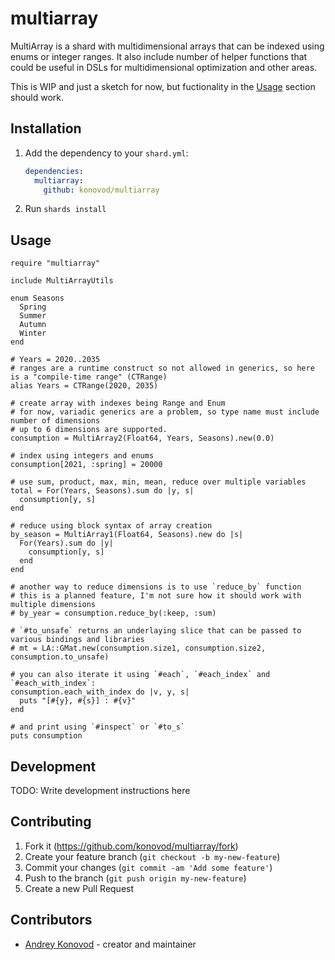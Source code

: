 # multiarray

MultiArray is a shard with multidimensional arrays that can be indexed using enums or integer ranges.
It also include number of helper functions that could be useful in DSLs for multidimensional optimization and other areas.

This is WIP and just a sketch for now, but fuctionality in the [Usage](#Usage) section should work.

## Installation

1. Add the dependency to your `shard.yml`:

   ```yaml
   dependencies:
     multiarray:
       github: konovod/multiarray
   ```

2. Run `shards install`

## Usage

```crystal
require "multiarray"

include MultiArrayUtils

enum Seasons
  Spring
  Summer
  Autumn
  Winter
end

# Years = 2020..2035
# ranges are a runtime construct so not allowed in generics, so here is a "compile-time range" (CTRange)
alias Years = CTRange(2020, 2035)

# create array with indexes being Range and Enum
# for now, variadic generics are a problem, so type name must include number of dimensions
# up to 6 dimensions are supported.
consumption = MultiArray2(Float64, Years, Seasons).new(0.0)

# index using integers and enums
consumption[2021, :spring] = 20000

# use sum, product, max, min, mean, reduce over multiple variables
total = For(Years, Seasons).sum do |y, s|
  consumption[y, s]
end

# reduce using block syntax of array creation
by_season = MultiArray1(Float64, Seasons).new do |s|
  For(Years).sum do |y|
    consumption[y, s]
  end
end

# another way to reduce dimensions is to use `reduce_by` function
# this is a planned feature, I'm not sure how it should work with multiple dimensions
# by_year = consumption.reduce_by(:keep, :sum)

# `#to_unsafe` returns an underlaying slice that can be passed to various bindings and libraries
# mt = LA::GMat.new(consumption.size1, consumption.size2, consumption.to_unsafe)

# you can also iterate it using `#each`, `#each_index` and `#each_with_index`:
consumption.each_with_index do |v, y, s|
  puts "[#{y}, #{s}] : #{v}"
end

# and print using `#inspect` or `#to_s`
puts consumption
```

## Development

TODO: Write development instructions here

## Contributing

1. Fork it (<https://github.com/konovod/multiarray/fork>)
2. Create your feature branch (`git checkout -b my-new-feature`)
3. Commit your changes (`git commit -am 'Add some feature'`)
4. Push to the branch (`git push origin my-new-feature`)
5. Create a new Pull Request

## Contributors

- [Andrey Konovod](https://github.com/konovod) - creator and maintainer
